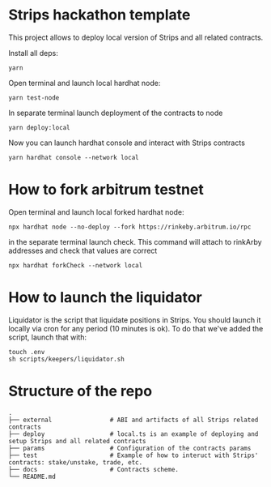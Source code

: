 # Strips hackathon template

This project allows to deploy local version of Strips and all related contracts.

Install all deps:
```shell
yarn
```


Open terminal and launch local hardhat node:

```shell
yarn test-node
```

In separate terminal launch deployment of the contracts to node

```shell
yarn deploy:local
```

Now you can launch hardhat console and interact with Strips contracts
```shell
yarn hardhat console --network local
```

# How to fork arbitrum testnet 
Open terminal and launch local forked hardhat node:


```shell
npx hardhat node --no-deploy --fork https://rinkeby.arbitrum.io/rpc
```

in the separate terminal launch check. This command will attach to rinkArby addresses and check that values are correct
```shell
npx hardhat forkCheck --network local
```

# How to launch the liquidator 

Liquidator is the script that liquidate positions in Strips. You should launch it locally via cron for any period (10 minutes is ok). To do that we've added the script, launch that with:
```shell
touch .env
sh scripts/keepers/liquidator.sh
```



# Structure of the repo

    .
    ├── external                # ABI and artifacts of all Strips related contracts 
    ├── deploy                  # local.ts is an example of deploying and setup Strips and all related contracts
    ├── params                  # Configuration of the contracts params
    ├── test                    # Example of how to interuct with Strips' contracts: stake/unstake, trade, etc.
    ├── docs                    # Contracts scheme.
    └── README.md
